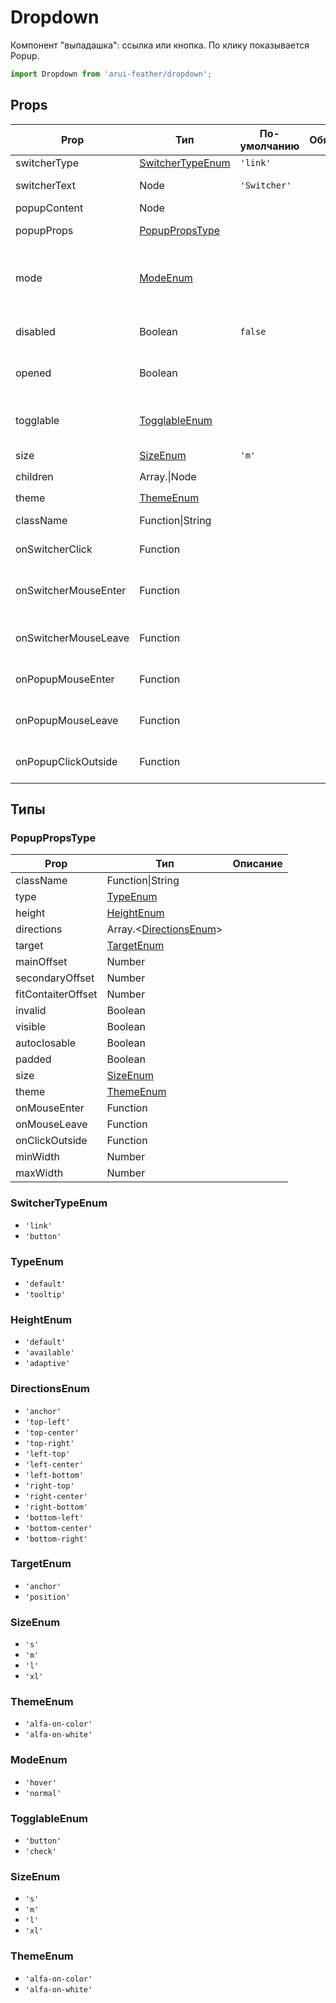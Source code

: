 # Dropdown

Компонент "выпадашка": ссылка или кнопка. По клику показывается Popup.

```javascript
import Dropdown from 'arui-feather/dropdown';
```




## Props


| Prop  | Тип  | По-умолчанию | Обязательный | Описание |
| ----- | ---- | ------------ | ------------ |----------|
| switcherType | [SwitcherTypeEnum](#SwitcherTypeEnum) | `'link'`  |  | Тип компонента |
| switcherText | Node | `'Switcher'`  |  | Текст кнопки компонента |
| popupContent | Node |  |  | Компонент [Popup](../popup/) |
| popupProps | [PopupPropsType](#PopupPropsType) |  |  | Свойства для компонента [Popup](../popup/) |
| mode | [ModeEnum](#ModeEnum) |  |  | Управление возможностью отображать попап при наведении курсора |
| disabled | Boolean | `false`  |  | Управление возможностью открытия попапа |
| opened | Boolean |  |  | Управление состоянием открыт/закрыт попапа |
| togglable | [TogglableEnum](#TogglableEnum) |  |  | Только для switcherType='button'. Тип переключателя для кнопки, 'check' |
| size | [SizeEnum](#SizeEnum) | `'m'`  |  | Размер компонента |
| children | Array.<Node>\|Node |  |  | Дочерние элементы `Dropdown` |
| theme | [ThemeEnum](#ThemeEnum) |  |  | Тема компонента |
| className | Function\|String |  |  | Дополнительный класс |
| onSwitcherClick | Function |  |  | Обработчик клика по кнопке компонента |
| onSwitcherMouseEnter | Function |  |  | Обработчик события наведения курсора на кнопку компонента |
| onSwitcherMouseLeave | Function |  |  | Обработчик события снятия курсора с кнопки компонента |
| onPopupMouseEnter | Function |  |  | Обработчик события наведения курсора на попап |
| onPopupMouseLeave | Function |  |  | Обработчик события снятия курсора с попапа |
| onPopupClickOutside | Function |  |  | Обработчик события клика попапа за пределами попапа |







## Типы




### <a id="PopupPropsType"></a>PopupPropsType

| Prop  | Тип  | Описание |
| ----- | ---- |----------|
| className | Function\|String |  |
| type | [TypeEnum](#TypeEnum) |  |
| height | [HeightEnum](#HeightEnum) |  |
| directions | Array.<[DirectionsEnum](#DirectionsEnum)> |  |
| target | [TargetEnum](#TargetEnum) |  |
| mainOffset | Number |  |
| secondaryOffset | Number |  |
| fitContaiterOffset | Number |  |
| invalid | Boolean |  |
| visible | Boolean |  |
| autoclosable | Boolean |  |
| padded | Boolean |  |
| size | [SizeEnum](#SizeEnum) |  |
| theme | [ThemeEnum](#ThemeEnum) |  |
| onMouseEnter | Function |  |
| onMouseLeave | Function |  |
| onClickOutside | Function |  |
| minWidth | Number |  |
| maxWidth | Number |  |







### <a id="SwitcherTypeEnum"></a>SwitcherTypeEnum

 * `'link'`
 * `'button'`


### <a id="TypeEnum"></a>TypeEnum

 * `'default'`
 * `'tooltip'`


### <a id="HeightEnum"></a>HeightEnum

 * `'default'`
 * `'available'`
 * `'adaptive'`


### <a id="DirectionsEnum"></a>DirectionsEnum

 * `'anchor'`
 * `'top-left'`
 * `'top-center'`
 * `'top-right'`
 * `'left-top'`
 * `'left-center'`
 * `'left-bottom'`
 * `'right-top'`
 * `'right-center'`
 * `'right-bottom'`
 * `'bottom-left'`
 * `'bottom-center'`
 * `'bottom-right'`


### <a id="TargetEnum"></a>TargetEnum

 * `'anchor'`
 * `'position'`


### <a id="SizeEnum"></a>SizeEnum

 * `'s'`
 * `'m'`
 * `'l'`
 * `'xl'`


### <a id="ThemeEnum"></a>ThemeEnum

 * `'alfa-on-color'`
 * `'alfa-on-white'`


### <a id="ModeEnum"></a>ModeEnum

 * `'hover'`
 * `'normal'`


### <a id="TogglableEnum"></a>TogglableEnum

 * `'button'`
 * `'check'`


### <a id="SizeEnum"></a>SizeEnum

 * `'s'`
 * `'m'`
 * `'l'`
 * `'xl'`


### <a id="ThemeEnum"></a>ThemeEnum

 * `'alfa-on-color'`
 * `'alfa-on-white'`



